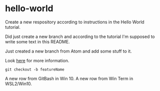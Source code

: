 # hello-world
Create a new respository according to instructions in the Hello World tutorial.

Did just create a new branch and according to the tutorial I'm supposed to write some text in this README.

Just created a new branch from Atom and add some stuff to it.

Look [here](http://google.com) for more information.

```
git checkout -b featureName
```
A new row from GitBash in Win 10.
A new row from Win Term in WSL2/Win10.

